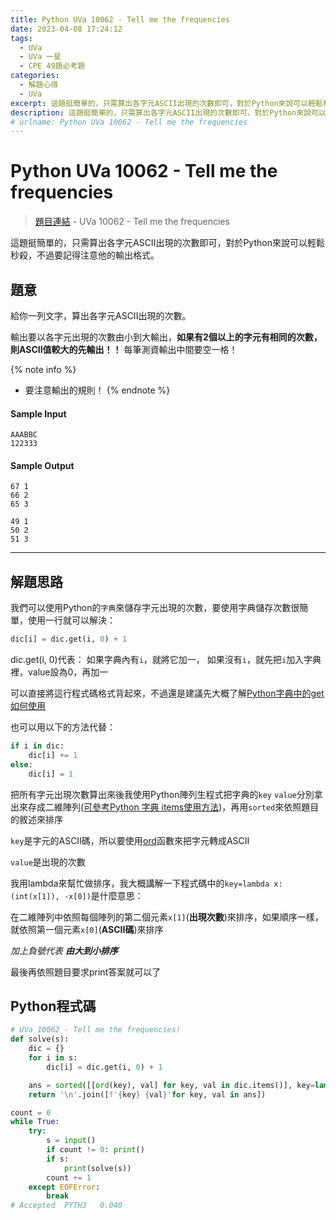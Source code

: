 ```yaml
---
title: Python UVa 10062 - Tell me the frequencies
date: 2023-04-08 17:24:12
tags:
  - UVa
  - UVa 一星
  - CPE 49題必考題
categories:
  - 解題心得
  - UVa
excerpt: 這題挺簡單的，只需算出各字元ASCII出現的次數即可，對於Python來說可以輕鬆秒殺，不過要記得注意他的輸出格式。 - Python UVa 10062 - Tell me the frequencies. 解題心得
description: 這題挺簡單的，只需算出各字元ASCII出現的次數即可，對於Python來說可以輕鬆秒殺，不過要記得注意他的輸出格式。 - Python UVa 10062 - Tell me the frequencies. 解題心得
# urlname: Python UVa 10062 - Tell me the frequencies
---
```

# Python UVa 10062 - Tell me the frequencies

>[題目連結](https://onlinejudge.org/index.php?option=com_onlinejudge&Itemid=8&category=24&page=show_problem&problem=1003) - UVa 10062 - Tell me the frequencies

這題挺簡單的，只需算出各字元ASCII出現的次數即可，對於Python來說可以輕鬆秒殺，不過要記得注意他的輸出格式。

## 題意
給你一列文字，算出各字元ASCII出現的次數。

輸出要以各字元出現的次數由小到大輸出，**如果有2個以上的字元有相同的次數，則ASCII值較大的先輸出！！**
每筆測資輸出中間要空一格！

{% note info %}
 - 要注意輸出的規則！
{% endnote %}


#### Sample Input 
```text
AAABBC
122333
```

#### Sample Output 
```text
67 1
66 2
65 3

49 1
50 2
51 3
```

---

## 解題思路
我們可以使用Python的`字典`來儲存字元出現的次數，要使用字典儲存次數很簡單，使用一行就可以解決：

```python
dic[i] = dic.get(i, 0) + 1
```
dic.get(i, 0)代表：
如果字典內有`i`，就將它加一，
如果沒有`i`，就先把`i`加入字典裡，value設為0，再加一

可以直接將這行程式碼格式背起來，不過還是建議先大概了解[Python字典中的get如何使用](https://www.w3schools.com/python/ref_dictionary_get.asp)

也可以用以下的方法代替：
```python
if i in dic:
    dic[i] += 1
else:
    dic[i] = 1
```

把所有字元出現次數算出來後我使用Python陣列生程式把字典的`key` `value`分別拿出來存成二維陣列([可參考Python 字典 items使用方法](https://www.runoob.com/python/att-dictionary-items.html))，再用`sorted`來依照題目的敘述來排序

`key`是字元的ASCII碼，所以要使用[ord](https://www.runoob.com/python/python-func-ord.html)函數來把字元轉成ASCII

`value`是出現的次數

我用lambda來幫忙做排序，我大概講解一下程式碼中的`key=lambda x: (int(x[1]), -x[0])`是什麼意思：

在二維陣列中依照每個陣列的第二個元素`x[1]`(**出現次數**)來排序，如果順序一樣，就依照第一個元素`x[0]`(**ASCII碼**)來排序

*加上負號代表 **由大到小排序***

最後再依照題目要求print答案就可以了

## Python程式碼
```python
# UVa 10062 - Tell me the frequencies!
def solve(s):
    dic = {}
    for i in s:
        dic[i] = dic.get(i, 0) + 1

    ans = sorted([[ord(key), val] for key, val in dic.items()], key=lambda x: (int(x[1]), -x[0]))
    return '\n'.join([f'{key} {val}'for key, val in ans])

count = 0
while True:
    try:
        s = input()
        if count != 0: print()
        if s:
            print(solve(s))
        count += 1
    except EOFError:
        break
# Accepted	PYTH3	0.040
```